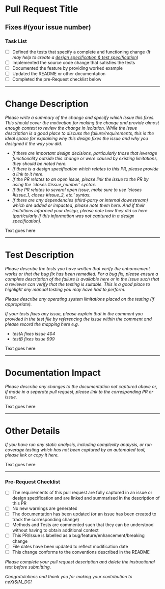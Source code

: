 # Pull Request Title
## Fixes #(your issue number)

### Task List
- [ ] Defined the tests that specify a complete and functioning change (*It may help to create a [design specification & test specification](../../../wiki/Specification-Template)*)
- [ ] Implemented the source code change that satisfies the tests
- [ ] Documented the feature by providing worked example
- [ ] Updated the README or other documentation
- [ ] Completed the pre-Request checklist below

---
# Change Description

*Please write a summary of the change and specify which Issue this fixes. This should cover the motivation for making the change and provide almost enough context to review the change in isolation. While the issue description is a good place to discuss the failure/requirements, this is the ideal space for explaining why this design fixes the issue and why you designed it the way you did.*

- *If there are important design decisions, particularly those that leverage functionality outside this change or were caused by existing limitations, they should be noted here.*
- *If there is a design specification which relates to this PR, please provide a link to it here.*
- *If the PR relates to an open issue, please link the issue to the PR by using the 'closes #issue_number' syntax.*
- *If the PR relates to several open issue, make sure to use 'closes #issue_1, closes #issue_2, etc.' syntax.*
- *If there are any dependencies (third-party or internal downstream) which are added or impacted, please note them here. And if their limitations informed your design, please note how they did so here (particularly if this information was not captured in a design specification).*

Text goes here

---
# Test Description

*Please describe the tests you have written that verify the enhancement works or that the bug fix has been remedied. For a bug fix, please ensure a complete description of the failure is available here or in the issue such that a reviewer can verify that the testing is suitable. This is a good place to highlight any manual testing you may have had to perform.*

*Please describe any operating system limitations placed on the testing (if appropriate).*

*If your tests fixes any issue, please explain that in the comment you provided in the test file by referencing the issue within the comment and please record the mapping here e.g.*
- *testA fixes issue 404*
- *testB fixes issue 999*

Text goes here

---
# Documentation Impact

*Please describe any changes to the documentation not captured above or, if made in a seperate pull request, please link to the corresponding PR or issue.*

Text goes here

---
# Other Details

*If you have run any static analysis, including complexity analysis, or run coverage testing which has not been captured by an automated tool, please link or copy it here.*

Text goes here

---
### Pre-Request Checklist

- [ ] The requirements of this pull request are fully captured in an issue or design specification and are linked and summarised in the description of this PR
- [ ] No new warnings are generated
- [ ] The documentation has been updated (or an issue has been created to track the corresponding change)
- [ ] Methods and Tests are commented such that they can be understood without having to obtain additional context
- [ ] This PR/Issue is labelled as a bug/feature/enhancement/breaking change
- [ ] File dates have been updated to reflect modification date
- [ ] This change conforms to the conventions described in the README

*Please complete your pull request description and delete the instructional text before submitting.*

*Congratulations and thank you for making your contribution to neXtSIM_DG!*
